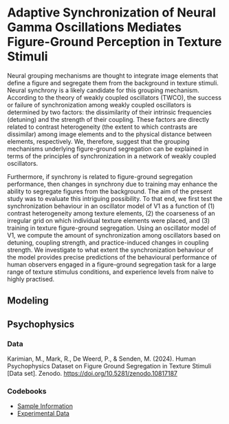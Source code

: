 # Adaptive Synchronization of Neural Gamma Oscillations Mediates Figure-Ground Perception in Texture Stimuli

Neural grouping mechanisms are thought to integrate image elements that define
a figure and segregate them from the background in texture stimuli.  Neural synchrony is a likely candidate for this grouping mechanism. According to the theory of weakly coupled oscillators (TWCO), the success or failure of synchronization among weakly coupled oscillators is determined by two factors: the dissimilarity of their intrinsic frequencies (detuning) and the strength of their coupling. These factors are directly related to contrast heterogeneity (the extent to which contrasts are dissimilar) among image elements and to the physical distance between elements, respectively. We, therefore, suggest that the grouping mechanisms underlying figure-ground segregation can be explained in terms of the principles of synchronization in a network of weakly coupled oscillators. 

Furthermore, if synchrony is related to figure-ground segregation performance, then changes in synchrony due to training may enhance the ability to segregate figures from the background. The aim of the present study was to evaluate this intriguing possibility. To that end, we first test the synchronization behaviour in an oscillator model of V1 as a function of (1) contrast heterogeneity among texture elements, (2) the coarseness of an irregular grid on which individual texture elements were placed, and (3) training in texture figure-ground segregation. Using an oscillator model of V1, we compute the
amount of synchronization among oscillators based on detuning, coupling
strength, and practice-induced changes in coupling strength. We investigate to
what extent the synchronization behaviour of the model provides precise
predictions of the behavioural performance of human observers engaged in a
figure-ground segregation task for a large range of texture stimulus conditions,
and experience levels from naïve to highly practised.

## Modeling

## Psychophysics

### Data
Karimian, M., Mark, R., De Weerd, P., & Senden, M. (2024). Human Psychophysics Dataset on Figure Ground Segregation in Texture Stimuli [Data set]. Zenodo. https://doi.org/10.5281/zenodo.10817187

### Codebooks
* [Sample Information](https://github.com/ccnmaastricht/NeuralSynchrony-FigureGround/wiki/Codebook-Sample-Info)
* [Experimental Data](https://github.com/ccnmaastricht/NeuralSynchrony-FigureGround/wiki/Codebook-Experimental-Data)




